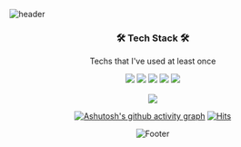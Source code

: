 ![header](https://capsule-render.vercel.app/api?type=waving&color=gradient&height=300&section=header&text=Chynmn&fontColor=000000&fontSize=90&animation=fadeIn)

<div align="center">
<h3 align="center">🛠 Tech Stack 🛠</h3>

<p align="center"> Techs that I've used at least once </p>
  
<img src="https://img.shields.io/badge/Swift-3766AB?style=for-the-badge&logo=Swift&logoColor=white">
<img src="https://img.shields.io/badge/Python-3766AB?style=for-the-badge&logo=Python&logoColor=white">
<img src="https://img.shields.io/badge/Spring%20Boot-6DB33F?style=for-the-badge&logo=Spring%20Boot&logoColor=white">
<img src="https://img.shields.io/badge/C-A8B9CC?style=flat-square&logo=C&logoColor=white">





<a href="s">
<img src="https://github-readme-stats.vercel.app/api/top-langs/?username=Chynmn&theme=github_dark&show_icons=true"/><br><br>

<img src="https://github-readme-stats.vercel.app/api?username=Chynmn&theme=github_dark&show_icons=true"/>
</a>
  




[![Ashutosh's github activity graph](https://activity-graph.herokuapp.com/graph?username=Chynmn&theme=react-dark)](https://github.com/ashutosh00710/github-readme-activity-graph)
[![Hits](https://hits.seeyoufarm.com/api/count/incr/badge.svg?url=https%3A%2F%2Fgithub.com%2FChynmn%2Fhit-counter&count_bg=%2381FFFE&title_bg=%23555555&icon=github.svg&icon_color=%23E7E7E7&title=Hits&edge_flat=false)](https://hits.seeyoufarm.com)

![Footer](https://capsule-render.vercel.app/api?type=waving&color=gradient&height=200&width=100&section=footer)
</div>
